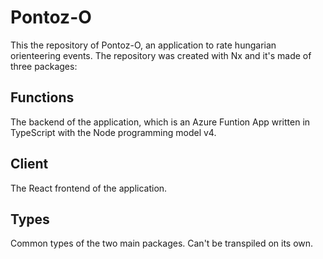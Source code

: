 # Pontoz-O

This the repository of Pontoz-O, an application to rate hungarian orienteering events. The repository was created with Nx and it's made of three packages:

## Functions

The backend of the application, which is an Azure Funtion App written in TypeScript with the Node programming model v4.

## Client

The React frontend of the application.

## Types

Common types of the two main packages. Can't be transpiled on its own.
